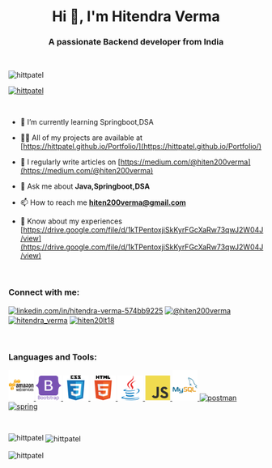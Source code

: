 <h1 align="center">Hi 👋, I'm Hitendra Verma</h1>
<h3 align="center">A passionate Backend developer from India</h3>
<br>
<p align="left"> <img src="https://komarev.com/ghpvc/?username=hittpatel&label=Profile%20views&color=0e75b6&style=flat" alt="hittpatel" /> </p>

<p align="left"> <a href="https://github.com/ryo-ma/github-profile-trophy"><img src="https://github-profile-trophy.vercel.app/?username=hittpatel" alt="hittpatel" /></a> </p>
<br>

- 🌱 I’m currently learning Springboot,DSA

- 👨‍💻 All of my projects are available at [https://hittpatel.github.io/Portfolio/](https://hittpatel.github.io/Portfolio/)

- 📝 I regularly write articles on [https://medium.com/@hiten200verma](https://medium.com/@hiten200verma)

- 💬 Ask me about **Java,Springboot,DSA**

- 📫 How to reach me **hiten200verma@gmail.com**

- 📄 Know about my experiences [https://drive.google.com/file/d/1kTPentoxjiSkKyrFGcXaRw73qwJ2W04J/view](https://drive.google.com/file/d/1kTPentoxjiSkKyrFGcXaRw73qwJ2W04J/view)
<br>
<h3 align="left">Connect with me:</h3>
<p align="left">
<a href="https://linkedin.com/in/linkedin.com/in/hitendra-verma-574bb9225" target="blank"><img align="center" src="https://raw.githubusercontent.com/rahuldkjain/github-profile-readme-generator/master/src/images/icons/Social/linked-in-alt.svg" alt="linkedin.com/in/hitendra-verma-574bb9225" height="40" width="50" /></a>
<a href="https://medium.com/@hiten200verma" target="blank"><img align="center" src="https://raw.githubusercontent.com/rahuldkjain/github-profile-readme-generator/master/src/images/icons/Social/medium.svg" alt="@hiten200verma" height="40" width="50" /></a>
<a href="https://www.hackerrank.com/hitendra_verma" target="blank"><img align="center" src="https://raw.githubusercontent.com/rahuldkjain/github-profile-readme-generator/master/src/images/icons/Social/hackerrank.svg" alt="hitendra_verma" height="40" width="50" /></a>
<a href="https://auth.geeksforgeeks.org/user/hiten20lt18" target="blank"><img align="center" src="https://raw.githubusercontent.com/rahuldkjain/github-profile-readme-generator/master/src/images/icons/Social/geeks-for-geeks.svg" alt="hiten20lt18" height="40" width="50" /></a>
</p>
<br>
<h3 align="left">Languages and Tools:</h3>
<p align="left"> <a href="https://aws.amazon.com" target="_blank" rel="noreferrer"> <img src="https://raw.githubusercontent.com/devicons/devicon/master/icons/amazonwebservices/amazonwebservices-original-wordmark.svg" alt="aws" width="50" height="60"/> </a> <a href="https://getbootstrap.com" target="_blank" rel="noreferrer"> <img src="https://raw.githubusercontent.com/devicons/devicon/master/icons/bootstrap/bootstrap-plain-wordmark.svg" alt="bootstrap" width="50" height="50"/> </a> <a href="https://www.w3schools.com/css/" target="_blank" rel="noreferrer"> <img src="https://raw.githubusercontent.com/devicons/devicon/master/icons/css3/css3-original-wordmark.svg" alt="css3" width="50" height="50"/> </a> <a href="https://www.w3.org/html/" target="_blank" rel="noreferrer"> <img src="https://raw.githubusercontent.com/devicons/devicon/master/icons/html5/html5-original-wordmark.svg" alt="html5" width="50" height="50"/> </a> <a href="https://www.java.com" target="_blank" rel="noreferrer"> <img src="https://raw.githubusercontent.com/devicons/devicon/master/icons/java/java-original.svg" alt="java" width="50" height="50"/> </a> <a href="https://developer.mozilla.org/en-US/docs/Web/JavaScript" target="_blank" rel="noreferrer"> <img src="https://raw.githubusercontent.com/devicons/devicon/master/icons/javascript/javascript-original.svg" alt="javascript" width="50" height="50"/> </a> <a href="https://www.mysql.com/" target="_blank" rel="noreferrer"> <img src="https://raw.githubusercontent.com/devicons/devicon/master/icons/mysql/mysql-original-wordmark.svg" alt="mysql" width="50" height="60"/> </a> <a href="https://postman.com" target="_blank" rel="noreferrer"> <img src="https://www.vectorlogo.zone/logos/getpostman/getpostman-icon.svg" alt="postman" width="50" height="50"/> </a> <a href="https://spring.io/" target="_blank" rel="noreferrer"> <img src="https://www.vectorlogo.zone/logos/springio/springio-icon.svg" alt="spring" width="40" height="40"/> </a> </p>
<br>
<p><img align="left" src="https://github-readme-stats.vercel.app/api/top-langs?username=hittpatel&show_icons=true&locale=en&layout=compact" alt="hittpatel" /></p>

<p>&nbsp;<img align="center" src="https://github-readme-stats.vercel.app/api?username=hittpatel&show_icons=true&locale=en" alt="hittpatel" /></p>

<p><img align="center" src="https://github-readme-streak-stats.herokuapp.com/?user=hittpatel&" alt="hittpatel" /></p>
